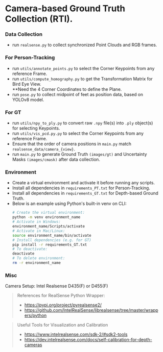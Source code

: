 # Camera-based Ground Truth Collection (RTI).

### Data Collection
- run ` realsense.py ` to collect synchronized Point Clouds and RGB frames.

### For Person-Tracking
- run ` utils/annotate_points.py ` to select the Corner Keypoints from any reference Frame. 
- run ` utils/compute_homography.py ` to get the Transformation Matrix for Bird Eye View.  
  **Need the 4 Corner Coordinates to define the Plane.   
- run ` pose.py ` to collect midpoint of feet as position data, based on YOLOv8 model. 

### For GT
- run `utils/npy_to_ply.py` to convert raw `.npy` file(s) into `.ply` object(s) for selecting Keypoints.
- run `utils/vis_pcd.py.py` to select the Corner Keypoints from any reference Frame.
- Ensure that the order of camera positions in `main.py` match `realsense_data/camera_{view}`. 
- run ` main.py ` to generate Ground Truth `(images/gt)` and Uncertainty Masks `(images/cmask)` after data collection. 

### Environment
- Create a virtual environment and activate it before running any scripts.
- Install all dependencies in `requirements_PT.txt` for Person-Tracking. 
- Install all dependencies in `requirements_GT.txt` for Depth-based Ground Truth.
- Below is an example using Python's built-in venv on CLI:
  ```bash
  # Create the virtual environment:
  python -m venv environment_name
  # Activate in Windows:
  environment_name/Scripts/activate
  # Activate in Mac/Linux:
  source environment_name/bin/activate
  # Install dependencies (e.g. for GT)
  pip install -r requirements_GT.txt
  # To deactivate:
  deactivate
  # To delete environment:
  rm -r environment_name
  ```
  
### Misc
Camera Setup: Intel Realsense D435(F) or D455(F)

> References for RealSense Python Wrapper: 
> - https://pypi.org/project/pyrealsense2/
> - https://github.com/IntelRealSense/librealsense/tree/master/wrappers/python

> Useful Tools for Visualization and Calibration
> - https://www.intelrealsense.com/sdk-2/#sdk2-tools
> - https://dev.intelrealsense.com/docs/self-calibration-for-depth-cameras
